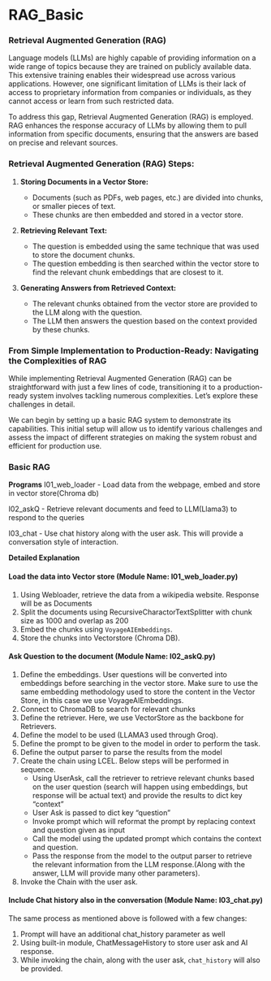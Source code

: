 # RAG_Basic

### Retrieval Augmented Generation (RAG)

Language models (LLMs) are highly capable of providing information on a wide range of topics because they are trained on publicly available data. This extensive training enables their widespread use across various applications. However, one significant limitation of LLMs is their lack of access to proprietary information from companies or individuals, as they cannot access or learn from such restricted data.

To address this gap, Retrieval Augmented Generation (RAG) is employed. RAG enhances the response accuracy of LLMs by allowing them to pull information from specific documents, ensuring that the answers are based on precise and relevant sources.

### Retrieval Augmented Generation (RAG) Steps:

1. **Storing Documents in a Vector Store:**

   - Documents (such as PDFs, web pages, etc.) are divided into chunks, or smaller pieces of text.
   - These chunks are then embedded and stored in a vector store.

2. **Retrieving Relevant Text:**

   - The question is embedded using the same technique that was used to store the document chunks.
   - The question embedding is then searched within the vector store to find the relevant chunk embeddings that are closest to it.

3. **Generating Answers from Retrieved Context:**
   - The relevant chunks obtained from the vector store are provided to the LLM along with the question.
   - The LLM then answers the question based on the context provided by these chunks.

### From Simple Implementation to Production-Ready: Navigating the Complexities of RAG

While implementing Retrieval Augmented Generation (RAG) can be straightforward with just a few lines of code, transitioning it to a production-ready system involves tackling numerous complexities. Let’s explore these challenges in detail.

We can begin by setting up a basic RAG system to demonstrate its capabilities. This initial setup will allow us to identify various challenges and assess the impact of different strategies on making the system robust and efficient for production use.

### Basic RAG

**Programs**
I01_web_loader - Load data from the webpage, embed and store in vector store(Chroma db)

I02_askQ - Retrieve relevant documents and feed to LLM(Llama3) to respond to the queries

I03_chat - Use chat history along with the user ask. This will provide a conversation style of interaction.

**Detailed Explanation**

#### Load the data into Vector store (Module Name: I01_web_loader.py)

1. Using Webloader, retrieve the data from a wikipedia website. Response will be as Documents 
2. Split the documents using RecursiveCharactorTextSplitter with chunk size as 1000 and overlap as 200
3. Embed the chunks using `VoyageAIEmbeddings`.
4. Store the chunks into Vectorstore (Chroma DB).


#### Ask Question to the document (Module Name: I02_askQ.py)

1. Define the embeddings. User questions will be converted into embeddings before searching in the vector store. Make sure to use the same embedding methodology used to store the content in the Vector Store, in this case we use VoyageAIEmbeddings.
2. Connect to ChromaDB to search for relevant chunks
3. Define the retriever. Here, we use VectorStore as the backbone for Retrievers.
4. Define the model to be used (LLAMA3 used through Groq).
5. Define the prompt to be given to the model in order to perform the task.
6. Define the output parser to parse the results from the model
7. Create the chain using LCEL. Below steps will be performed in sequence. 
   - Using UserAsk, call the retriever to retrieve relevant chunks based on the user question (search will happen using embeddings, but response will be actual text) and provide the results to dict key “context”
   - User Ask is passed to dict key “question”
   - Invoke prompt which will reformat the prompt by replacing context and question given as input
   - Call the model using the updated prompt which contains the context and question.
   - Pass the response from the model to the output parser to retrieve the relevant information from the LLM response.(Along with the answer, LLM will provide many other parameters).
8. Invoke the Chain with the user ask.


#### Include Chat history also in the conversation (Module Name: I03_chat.py)

The same process as mentioned above is followed with a few changes:
1. Prompt will have an additional chat_history parameter as well
2. Using built-in module, ChatMessageHistory to store user ask and AI response. 
3. While invoking the chain, along with the user ask, `chat_history` will also be provided.


